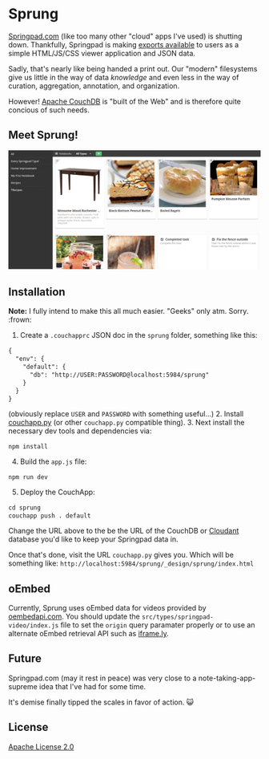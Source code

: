 # Sprung

[Springpad.com](http://springpad.com/) (like too many other "cloud"
apps I've used) is shutting down. Thankfully, Springpad is making
[exports available](https://springpad.com/blog/2014/05/springpad-says-goodbye/)
to users as a simple HTML/JS/CSS viewer application and JSON data.

Sadly, that's nearly like being handed a print out. Our "modern"
filesystems give us little in the way of data *knowledge* and even
less in the way of curation, aggregation, annotation, and organization.

However! [Apache CouchDB](http://couchdb.apache.org/) is "built of the
Web" and is therefore quite concious of such needs.

## Meet Sprung!

![Screenshot of Sprung](./screenshot.png)

## Installation

**Note:** I fully intend to make this all much easier. "Geeks" only atm.
Sorry. :frown:

1. Create a `.couchapprc` JSON doc in the `sprung` folder, something like this:
```
{
  "env": {
    "default": {
      "db": "http://USER:PASSWORD@localhost:5984/sprung"
    }
  }
}
```
(obviously replace `USER` and `PASSWORD` with something useful...)
2. Install [couchapp.py](http://github.com/couchapp/couchapp)
(or other `couchapp.py` compatible thing).
3. Next install the necessary dev tools and dependencies via:
```
npm install
```
4. Build the `app.js` file:
```
npm run dev
```
5. Deploy the CouchApp:
```
cd sprung
couchapp push . default
```

Change the URL above to the be the URL of the CouchDB or
[Cloudant](http://cloudant.com/) database you'd like to keep your Springpad
data in.

Once that's done, visit the URL `couchapp.py` gives you. Which will be
something like: `http://localhost:5984/sprung/_design/sprung/index.html`

## oEmbed

Currently, Sprung uses oEmbed data for videos provided by
[oembedapi.com](http://oembedapi.com/). You should update the
`src/types/springpad-video/index.js` file to set the `origin` query paramater
properly or to use an alternate oEmbed retrieval API such as
[iframe.ly](http://iframe.ly/).

## Future

Springpad.com (may it rest in peace) was very close to a
note-taking-app-supreme idea that I've had for some time.

It's demise finally tipped the scales in favor of action. :smiley_cat:

## License

[Apache License 2.0](http://apache.org/licenses/LICENSE-2.0)
